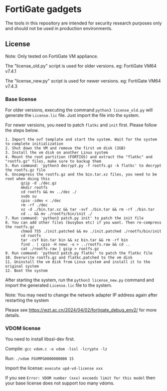 # FortiGate gadgets

The tools in this repository are intended for security research purposes only and should not be used in production environments.

## License

Note: Only tested on FortiGate VM appliance. 

The "license_old.py" script is used for older versions. eg: FortiGate VM64 v7.4.1

The "license_new.py" script is used for newer versions. eg: FortiGate VM64 v7.4.3

### Base license

For older versions, executing the command `python3 license_old.py` will generate the `License.lic` file. Just import the file into the system.

For newer versions, you need to patch `flatkc` and `init` first. Please follow the steps below.

```
1. Import the ovf template and start the system. Wait for the system to complete initialization
2. Shut down the VM and remove the first vm disk (2GB)
3. Install the vm disk on another Linux system
4. Mount the root partition (FORTIOS) and extract the "flatkc" and "rootfs.gz" files, make sure to backup them
5. Run command: 'python3 decrypt.py -f rootfs.gz -k flatkc' to decrypt the rootfs.gz file
6. Uncompress the rootfs.gz and the bin.tar.xz files, you need to be root when doing this
       gzip -d ./dec.gz
       mkdir rootfs
       cd rootfs && mv ../dec ./
       sudo su
       cpio -idmv < ./dec
       rm -rf ./dec
       xz -d ./bin.tar.xz && tar -xvf ./bin.tar && rm -rf ./bin.tar
       cd .. && mv ./rootfs/bin/init ./
7. Run command: 'python3 patch.py init' to patch the init file
8. You can add other files (busybox etc) if you want. Then re-compress the rootfs.gz
       chmod 755 ./init.patched && mv ./init.patched ./rootfs/bin/init
       cd rootfs
       tar -cvf bin.tar bin && xz bin.tar && rm -rf bin
       find . | cpio -H newc -o > ../rootfs.raw && cd ..
       cat ./rootfs.raw | gzip > rootfs.gz
9. Run command: 'python3 patch.py flatkc' to patch the flatkc file
10. Overwrite rootfs.gz and flatkc.patched to the vm disk
11. Uninstall the vm disk from Linux system and install it to the original system
12. Boot the system
```

After starting the system, run the `python3 license_new.py` command and import the generated `License.lic` file to the system.

Note: You may need to change the network adapter IP address again after restarting the system

Please see https://wzt.ac.cn/2024/04/02/fortigate_debug_env2/ for more details.

### VDOM license

You need to install libssl-dev first.

Compile: `gcc vdom.c -o vdom -lssl -lcrypto -lz`

Run: `./vdom FGVMPG0000000000 15`

Import the license: `execute upd-vd-license xxx`

If you see `Error: VDOM number (xxx) exceeds limit for this model` then your base license does not support too many vdoms.
